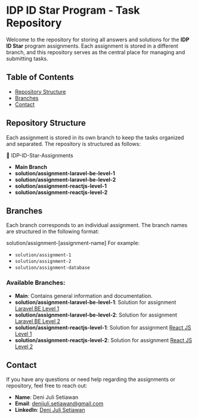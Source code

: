 # IDP ID Star Program - Task Repository

Welcome to the repository for storing all answers and solutions for the **IDP ID Star** program assignments. Each assignment is stored in a different branch, and this repository serves as the central place for managing and submitting tasks.

## Table of Contents

- [Repository Structure](#repository-structure)
- [Branches](#branches)
- [Contact](#contact)

## Repository Structure

Each assignment is stored in its own branch to keep the tasks organized and separated. The repository is structured as follows:

📂 IDP-ID-Star-Assignments

- **Main Branch**
- **solution/assignment-laravel-be-level-1**
- **solution/assignment-laravel-be-level-2**
- **solution/assignment-reactjs-level-1**
- **solution/assignment-reactjs-level-2**

## Branches

Each branch corresponds to an individual assignment. The branch names are structured in the following format:

solution/assignment-[assignment-name]
For example:

- `solution/assignment-1`
- `solution/assignment-2`
- `solution/assignment-database`

### Available Branches:

- **Main**: Contains general information and documentation.
- **solution/assignment-laravel-be-level-1**: Solution for assignment [Laravel BE Level 1](https://github.com/DeniJuly/IDP-ID-Star-Assignments/tree/solution/assignment-laravel-be-level-1)
- **solution/assignment-laravel-be-level-2**: Solution for assignment [Laravel BE Level 2](https://github.com/DeniJuly/IDP-ID-Star-Assignments/tree/solution/assignment-laravel-be-level-2)
- **solution/assignment-reactjs-level-1**: Solution for assignment [React JS Level 1](https://github.com/DeniJuly/IDP-ID-Star-Assignments/tree/solution/assignment-reactjs-level-1)
- **solution/assignment-reactjs-level-2**: Solution for assignment [React JS Level 2](https://github.com/DeniJuly/IDP-ID-Star-Assignments/tree/solution/assignment-reactjs-level-2)

## Contact

If you have any questions or need help regarding the assignments or repository, feel free to reach out:

- **Name**: Deni Juli Setiawan
- **Email**: denijuli.setiawan@gmail.com
- **LinkedIn**: [Deni Juli Setiawan](https://www.linkedin.com/in/deni-juli-setiawan-6b3088170/)
